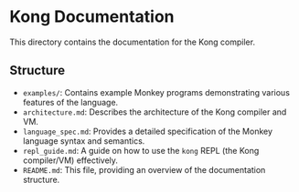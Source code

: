 # Kong Documentation

This directory contains the documentation for the Kong compiler.

## Structure

- `examples/`: Contains example Monkey programs demonstrating various features of the language.
- `architecture.md`: Describes the architecture of the Kong compiler and VM.
- `language_spec.md`: Provides a detailed specification of the Monkey language syntax and semantics.
- `repl_guide.md`: A guide on how to use the `kong` REPL (the Kong compiler/VM) effectively.
- `README.md`: This file, providing an overview of the documentation structure.
